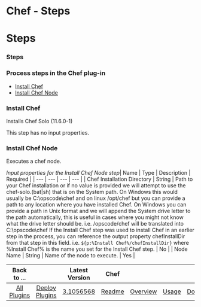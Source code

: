 
Chef - Steps
============

# Steps



### Steps




 



### Process steps in the Chef plug-in


* [Install Chef](#install_chef)
* [Install Chef 
Node](#install_chef_node)




### Install Chef


Installs Chef Solo (11.6.0-1)


This step has no input properties.



### Install Chef Node


Executes a chef node.




*Input properties for the Install Chef Node step*| Name | Type | 
Description | Required |
| --- | --- | --- | --- |
| Chef Installation Directory | String | Path to your Chef 
installation or if no value is provided we will attempt to use the chef-solo.(bat|sh) that is on the System path. On 
Windows this would usually be C:\opscode\chef and on linux /opt/chef but you can provide a path to any location where 
you have installed Chef. On Windows you can provide a path in Unix format and we will append the System drive letter to 
the path automatically, this is useful in cases where you might not know what the drive letter should be. i.e. 
/opscode/chef will be translated into C:\opscode\chef If the Install Chef step was used to install Chef in an earlier 
step in the process, you can reference the output property chefInstallDir from that step in this field. i.e. 
``${p:%Install Chef%/chefInstallDir}`` where %Install Chef% is the name you set for the Install Chef step.
  | No |
| 
Node Name | String | Name of the node to execute. | Yes |





|Back to ...||Latest Version|Chef ||||
| :---: | :---: | :---: | :---: | :---: | :---: | :---: |
|[All Plugins](../../index.md)|[Deploy Plugins](../README.md)|[3.1056568](https://raw.githubusercontent.com/UrbanCode/IBM-UCD-PLUGINS/main/files/Chef/Chef-3.1056568.zip)|[Readme](README.md)|[Overview](overview.md)|[Usage](usage.md)|[Downloads](downloads.md)|
